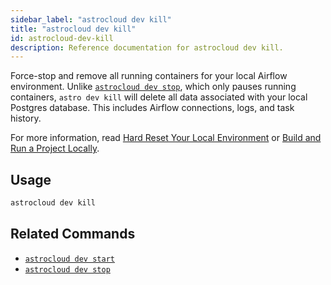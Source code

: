 ```yaml
---
sidebar_label: "astrocloud dev kill"
title: "astrocloud dev kill"
id: astrocloud-dev-kill
description: Reference documentation for astrocloud dev kill.
---
```


Force-stop and remove all running containers for your local Airflow environment. Unlike [`astrocloud dev stop`](astrocloud-dev-stop.md), which only pauses running containers, `astro dev kill` will delete all data associated with your local Postgres database. This includes Airflow connections, logs, and task history.

For more information, read [Hard Reset Your Local Environment](test-and-troubleshoot-locally.md#hard-reset-your-local-environment) or [Build and Run a Project Locally](develop-project.md#build-and-run-a-project-locally).

## Usage

```sh
astrocloud dev kill
```

## Related Commands

- [`astrocloud dev start`](cli-reference/astrocloud-dev-start.md)
- [`astrocloud dev stop`](cli-reference/astrocloud-dev-stop.md)
